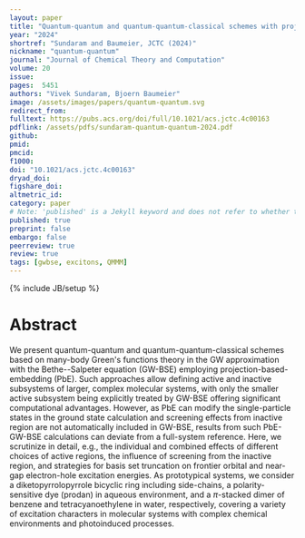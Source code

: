 ```yaml
---
layout: paper
title: "Quantum-quantum and quantum-quantum-classical schemes with projection-based-embedded GW-Bethe--Salpeter Equation"
year: "2024"
shortref: "Sundaram and Baumeier, JCTC (2024)"
nickname: "quantum-quantum"
journal: "Journal of Chemical Theory and Computation"
volume: 20
issue: 
pages:  5451
authors: "Vivek Sundaram, Bjoern Baumeier"
image: /assets/images/papers/quantum-quantum.svg
redirect_from: 
fulltext: https://pubs.acs.org/doi/full/10.1021/acs.jctc.4c00163
pdflink: /assets/pdfs/sundaram-quantum-quantum-2024.pdf
github: 
pmid: 
pmcid: 
f1000: 
doi: "10.1021/acs.jctc.4c00163"
dryad_doi: 
figshare_doi: 
altmetric_id: 
category: paper
# Note: 'published' is a Jekyll keyword and does not refer to whether the paper is published, but rather to whether this Markdown should be part of the rendered site.
published: true
preprint: false
embargo: false	
peerreview: true
review: true
tags: [gwbse, excitons, QMMM]
---
```

{% include JB/setup %}

# Abstract 

We present quantum-quantum and quantum-quantum-classical schemes based on many-body Green's functions theory in the GW approximation with the Bethe--Salpeter equation (GW-BSE) employing projection-based-embedding (PbE). Such approaches allow defining active and inactive subsystems of larger, complex molecular systems, with only the smaller active subsystem being explicitly treated by GW-BSE offering significant computational advantages. However, as PbE can modify the single-particle states in the ground state calculation and screening effects from inactive region are not automatically included in GW-BSE, results from such PbE-GW-BSE calculations can deviate from a full-system reference. Here, we scrutinize in detail, e.g., the individual and combined effects of different choices of active regions, the influence of screening from the inactive region, and strategies for basis set truncation on frontier orbital and near-gap electron-hole excitation energies. As prototypical systems, we consider a diketopyrrolopyrrole bicyclic ring including side-chains, a polarity-sensitive dye (prodan) in aqueous environment, and a $\pi$-stacked dimer of benzene and tetracyanoethylene in water, respectively, covering a variety of excitation characters in molecular systems with complex chemical environments and photoinduced processes.